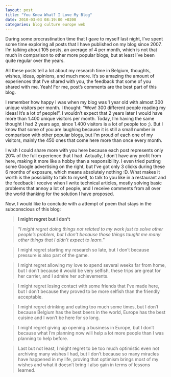 ```yaml
---
layout: post
title: "You Know What? I Love My Blog"
date: 2010-03-03 08:19:00 +0200
categories: blog culture europe web
---
```


During some procrastination time that I gave to myself last night, I’ve spent some time exploring all posts that I have published on my blog since 2007. I’m talking about 105 posts, an average of 4 per month, which is not that much in comparison to other more popular blogs, but at least I’ve been quite regular over the years.

All these posts tell a lot about my research time in Belgium, thoughts, wishes, ideas, opinions, and much more. It’s so amazing the amount of experiences that I’ve shared with you, the feedback that some of you shared with me. Yeah! For me, post’s comments are the best part of this blog.

I remember how happy I was when my blog was 1 year old with almost 300 unique visitors per month. I thought: “Wow! 300 different people reading my ideas! It’s a lot of people!”. I wouldn’t expect that 2 years later I would have more than 1.400 unique visitors per month. Today, I’m having the same thought I had 2 years ago, since 1.400 visitors is a lot of people too ;). But I know that some of you are laughing because it is still a small number in comparison with other popular blogs, but I’m proud of each one of my visitors, mainly the 450 ones that come here more than once every month.

I wish I could share more with you here because each post represents only 20% of the full experience that I had. Actually, I don’t have any profit from here, making it more like a hobby than a responsibility. I even tried putting some Google advertising on the right, but I’ve got only 3 clicks during these 6 months of exposure, which means absolutely nothing :D. What makes it worth is the possibility to talk to myself, to talk to you like in a restaurant and the feedback I receive when I write technical articles, mostly solving basic problems that annoy a lot of people, and I receive comments from all over the world thanking for the solution I have proposed.

Now, I would like to conclude with a attempt of poem that stays in the subconscious of this blog:

> **I might regret but I don’t**

> “_I might regret doing things not related to my work just to solve other people’s problem, but I don’t because those things taught me many other things that I didn’t expect to learn._"

> I might regret starting my research so late, but I don’t because pressure is also part of the game.

> I might regret allowing my love to spend several weeks far from home, but I don’t because it would be very selfish, these trips are great for her carrier, and I admire her achievements.

> I might regret losing contact with some friends that I’ve made here, but I don’t because they proved to be more selfish than the friendly acceptable.

> I might regret drinking and eating too much some times, but I don’t because Belgium has the best beers in the world, Europe has the best cuisine and I won’t be here for so long.

> I might regret giving up opening a business in Europe, but I don’t because what I’m planning now will help a lot more people than I was planning to help before.

> Last but not least, I might regret to be too much optimistic even not archiving many wishes I had, but I don’t because so many miracles have happened in my life, proving that optimism brings most of my wishes and what it doesn’t bring I also gain in terms of lessons learned.
